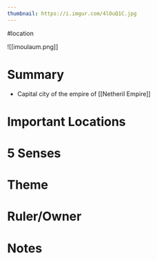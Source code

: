 ```yaml
---
thumbnail: https://i.imgur.com/4lOuQ1C.jpg
---
```

#location

![[imoulaum.png]]
# Summary
- Capital city of the empire of [[Netheril Empire]]

# Important Locations
# 5 Senses
# Theme
# Ruler/Owner
# Notes
